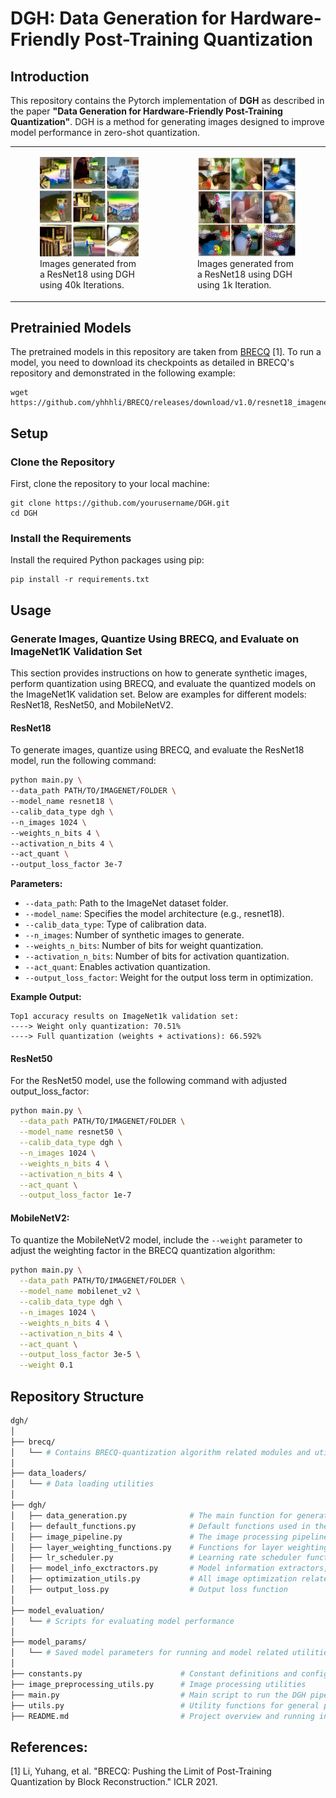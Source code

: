# DGH: Data Generation for Hardware-Friendly Post-Training Quantization


## Introduction
This repository contains the Pytorch implementation of **DGH** as described in the paper **"Data Generation for Hardware-Friendly Post-Training Quantization"**. 
DGH is a method for generating images designed to improve model performance in zero-shot quantization. 

<table>
  <tr>
    <td>
      <figure>
        <img src="images/resnet18_generated_images_40k.png" alt="Image 1" width="600"/>
        <figcaption>Images generated from a ResNet18 using DGH using 40k Iterations. </figcaption>
      </figure>
    </td>
    <td>
      <figure>
        <img src="images/resnet18_generated_images_1k.png" alt="Image 2" width="600"/>
        <figcaption>Images generated from a ResNet18 using DGH using 1k Iteration.</figcaption>
      </figure>
    </td>
  </tr>
</table>


## Pretrainied Models
The pretrained models in this repository are taken from [BRECQ](#https://github.com/yhhhli/BRECQ) [1].
To run a model, you need to download its checkpoints as detailed in BRECQ's repository and demonstrated in the following example:
```
wget https://github.com/yhhhli/BRECQ/releases/download/v1.0/resnet18_imagenet.pth.tar
```
## Setup
### Clone the Repository
First, clone the repository to your local machine:
```angular2html
git clone https://github.com/yourusername/DGH.git
cd DGH
```

###  Install the Requirements
Install the required Python packages using pip: 
```
pip install -r requirements.txt
```
## Usage

### Generate Images, Quantize Using BRECQ, and Evaluate on ImageNet1K Validation Set
This section provides instructions on how to generate synthetic images, perform quantization using BRECQ, and evaluate the quantized models on the ImageNet1K validation set. Below are examples for different models: ResNet18, ResNet50, and MobileNetV2.

#### ResNet18 
To generate images, quantize using BRECQ, and evaluate the ResNet18 model, run the following command:
```bash
python main.py \
--data_path PATH/TO/IMAGENET/FOLDER \
--model_name resnet18 \
--calib_data_type dgh \
--n_images 1024 \
--weights_n_bits 4 \
--activation_n_bits 4 \
--act_quant \
--output_loss_factor 3e-7  
```
**Parameters:**
- `--data_path`: Path to the ImageNet dataset folder.
- `--model_name`: Specifies the model architecture (e.g., resnet18).
- `--calib_data_type`: Type of calibration data.
- `--n_images`: Number of synthetic images to generate.
- `--weights_n_bits`: Number of bits for weight quantization.
- `--activation_n_bits`: Number of bits for activation quantization.
- `--act_quant`: Enables activation quantization.
- `--output_loss_factor`: Weight for the output loss term in optimization.

**Example Output:**
```angular2html
Top1 accuracy results on ImageNet1k validation set: 
----> Weight only quantization: 70.51%
----> Full quantization (weights + activations): 66.592%
```
#### ResNet50
For the ResNet50 model, use the following command with adjusted output_loss_factor:
```bash
python main.py \
  --data_path PATH/TO/IMAGENET/FOLDER \
  --model_name resnet50 \
  --calib_data_type dgh \
  --n_images 1024 \
  --weights_n_bits 4 \
  --activation_n_bits 4 \
  --act_quant \
  --output_loss_factor 1e-7
```
#### MobileNetV2:
To quantize the MobileNetV2 model, include the `--weight` parameter to adjust the weighting factor in the BRECQ quantization algorithm:
```bash
python main.py \
  --data_path PATH/TO/IMAGENET/FOLDER \
  --model_name mobilenet_v2 \
  --calib_data_type dgh \
  --n_images 1024 \
  --weights_n_bits 4 \
  --activation_n_bits 4 \
  --act_quant \
  --output_loss_factor 3e-5 \
  --weight 0.1
  ```

## Repository Structure
```bash
dgh/
│
├── brecq/
│   └── # Contains BRECQ-quantization algorithm related modules and utilities
│
├── data_loaders/
│   └── # Data loading utilities
│
├── dgh/
│   ├── data_generation.py              # The main function for generating images (DGH)
│   ├── default_functions.py            # Default functions used in the image generation process
│   ├── image_pipeline.py               # The image processing pipeline
│   ├── layer_weighting_functions.py    # Functions for layer weighting in models, currently only average weighting
│   ├── lr_scheduler.py                 # Learning rate scheduler functions
│   ├── model_info_exctractors.py       # Model information extractors, such as BNs and activations
│   ├── optimization_utils.py           # All image optimization related classes
│   ├── output_loss.py                  # Output loss function
│
├── model_evaluation/
│   └── # Scripts for evaluating model performance
│
├── model_params/
│   └── # Saved model parameters for running and model related utilities
│
├── constants.py                      # Constant definitions and configurations
├── image_preprocessing_utils.py      # Image processing utilities 
├── main.py                           # Main script to run the DGH pipeline
├── utils.py                          # Utility functions for general purposes
├── README.md                         # Project overview and running instructions
```
## References:
[1] Li, Yuhang, et al. "BRECQ: Pushing the Limit of Post-Training Quantization by Block Reconstruction." ICLR 2021.
